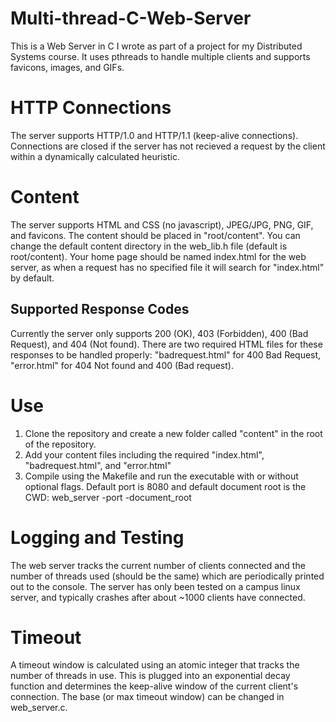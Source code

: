 # Multi-thread-C-Web-Server
This is a Web Server in C I wrote as part of a project for my Distributed Systems course. It uses pthreads to handle multiple clients and supports favicons, images, and GIFs.

# HTTP Connections
The server supports HTTP/1.0 and HTTP/1.1 (keep-alive connections). Connections are closed if the server has not recieved a request by the client within a dynamically calculated heuristic. 

# Content
The server supports HTML and CSS (no javascript), JPEG/JPG, PNG, GIF, and favicons. The content should be placed in "root/content". You can change the default content directory in the web_lib.h file (default is root/content). Your home page should be named index.html for the web server, as when a request has no specified file it will search for "index.html" by default.

## Supported Response Codes
Currently the server only supports 200 (OK), 403 (Forbidden), 400 (Bad Request), and 404 (Not found). There are two required HTML files for these responses to be handled properly: "badrequest.html" for 400 Bad Request, "error.html" for 404 Not found and 400 (Bad request). 

# Use
1. Clone the repository and create a new folder called "content" in the root of the repository.
2. Add your content files including the required "index.html", "badrequest.html", and "error.html"
3. Compile using the Makefile and run the executable with or without optional flags. Default port is 8080 and default document root is the CWD: web_server -port <portno> -document_root <path>

# Logging and Testing
The web server tracks the current number of clients connected and the number of threads used (should be the same) which are periodically printed out to the console. The server has only been tested on a campus linux server, and typically crashes after about ~1000 clients have connected. 

# Timeout
A timeout window is calculated using an atomic integer that tracks the number of threads in use. This is plugged into an exponential decay function and determines the keep-alive window of the current client's connection. The base (or max timeout window) can be changed in web_server.c. 
